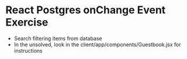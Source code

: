 # React Postgres onChange Event Exercise 

* Search filtering items from database
* In the unsolved, look in the client/app/components/Guestbook.jsx for instructions
